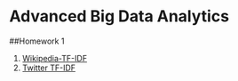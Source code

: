 # Advanced Big Data Analytics

##Homework 1
1. [Wikipedia-TF-IDF](https://github.com/bahuljain/Adv-Big-Data-Analytics/tree/master/Wikipedia-TF-IDF)
2. [Twitter TF-IDF](https://github.com/bahuljain/Adv-Big-Data-Analytics/tree/master/Twitter-TF-IDF)
